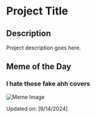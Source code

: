 # Project Title

## Description

Project description goes here.

## Meme of the Day

### I hate those fake ahh covers 
![Meme Image](https://i.redd.it/anzqzic6okod1.png)

Updated on: [9/14/2024]